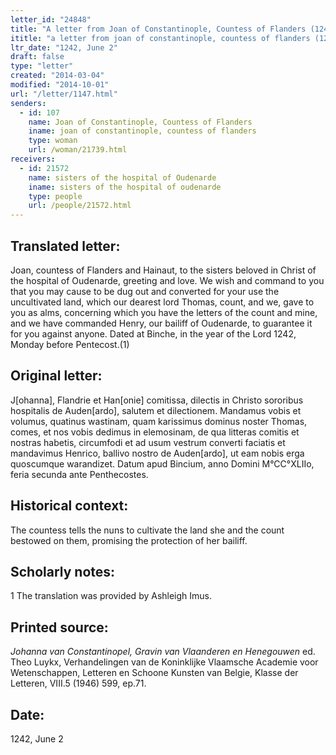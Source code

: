 ```yaml
---
letter_id: "24848"
title: "A letter from Joan of Constantinople, Countess of Flanders (1242, June 2)"
ititle: "a letter from joan of constantinople, countess of flanders (1242, june 2)"
ltr_date: "1242, June 2"
draft: false
type: "letter"
created: "2014-03-04"
modified: "2014-10-01"
url: "/letter/1147.html"
senders:
  - id: 107
    name: Joan of Constantinople, Countess of Flanders
    iname: joan of constantinople, countess of flanders
    type: woman
    url: /woman/21739.html
receivers:
  - id: 21572
    name: sisters of the hospital of Oudenarde
    iname: sisters of the hospital of oudenarde
    type: people
    url: /people/21572.html
---
```

<h2> Translated letter:</h2>Joan, countess of Flanders and Hainaut, to the sisters beloved in Christ of the hospital of Oudenarde, greeting and love.
	We wish and command to you that you may cause to be dug out and converted for your use the uncultivated land, which our dearest lord Thomas, count, and we, gave to you as alms, concerning which you have the letters of the count and mine, and we have commanded Henry, our bailiff of Oudenarde, to guarantee it for you against anyone.
	Dated at Binche, in the year of the Lord 1242, Monday before Pentecost.(1)
<h2 class="mt-4"> Original letter:</h2>J[ohanna], Flandrie et Han[onie] comitissa, dilectis in Christo sororibus hospitalis de Auden[ardo], salutem et dilectionem.  Mandamus vobis et volumus, quatinus wastinam, quam karissimus dominus noster Thomas, comes, et nos vobis dedimus in elemosinam, de qua litteras comitis et nostras habetis, circumfodi et ad usum vestrum converti faciatis et mandavimus Henrico, ballivo nostro de Auden[ardo], ut eam nobis  erga quoscumque warandizet.
Datum apud Bincium, anno Domini M°CC°XLIIo, feria secunda ante Penthecostes.
<h2 class="mt-4"> Historical context:</h2>The countess tells the nuns to cultivate the land she and the count bestowed on them, promising the protection of her bailiff.
<h2 class="mt-4"> Scholarly notes:</h2>1 The translation was provided by Ashleigh Imus.
<h2 class="mt-4"> Printed source:</h2><p><em>Johanna van Constantinopel, Gravin van Vlaanderen en Henegouwen</em> ed. Theo Luykx, Verhandelingen van de Koninklijke Vlaamsche Academie voor Wetenschappen, Letteren en Schoone Kunsten van Belgie, Klasse der Letteren, VIII.5 (1946) 599, ep.71.</p><h2 class="mt-4"> Date:</h2>1242, June 2